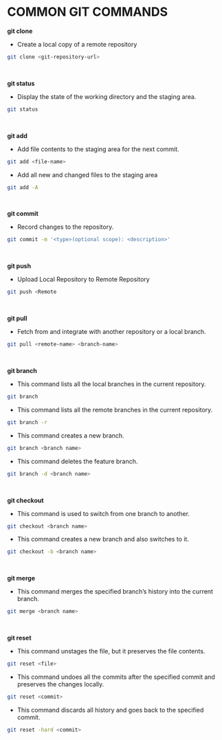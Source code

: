 # COMMON GIT COMMANDS

**git clone**
- Create a local copy of a remote repository
```sh
git clone <git-repository-url>
```
&nbsp;

**git status**

- Display the state of the working directory and the staging area.
```sh
git status
```
&nbsp;

**git add**

- Add file contents to the staging area for the next commit.

```sh
git add <file-name>
```

- Add all new and changed files to the staging area
```sh
git add -A
```
&nbsp;

**git commit**
- Record changes to the repository.
```sh
git commit -m '<type>(optional scope): <description>'
```
&nbsp;

**git push**
- Upload Local Repository to Remote Repository
```sh
git push <Remote
```
&nbsp;

**git pull**
- Fetch from and integrate with another repository or a local branch.
```sh
git pull <remote-name> <branch-name>
```
&nbsp;

**git branch**
- This command lists all the local branches in the current repository.
```sh
git branch
```
- This command lists all the remote branches in the current repository.
```sh
git branch -r
```
- This command creates a new branch.
```sh
git branch <branch name>
````
- This command deletes the feature branch.
```sh
git branch -d <branch name>  
```
&nbsp;

**git checkout**
- This command is used to switch from one branch to another.
```sh
git checkout <branch name>
```
- This command creates a new branch and also switches to it.
```sh
git checkout -b <branch name>
```
&nbsp;

**git merge**
- This command merges the specified branch’s history into the current branch.
```sh
git merge <branch name>
```
&nbsp;

**git reset**
- This command unstages the file, but it preserves the file contents.
```sh
git reset <file>
```
- This command undoes all the commits after the specified commit and preserves the changes locally.
```sh
git reset <commit>
```
- This command discards all history and goes back to the specified commit.
```sh
git reset -hard <commit>
```

